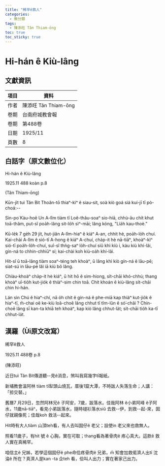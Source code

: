 ```yaml
---
title: "稀罕ê救人"
categories:
  - 無分類
tags:
  - 陳添旺 Tân Thiam-ōng
toc: true
toc_sticky: true
---
```


# Hi-hán ê Kiù-lâng

## 文獻資訊

| 項目 | 資料 |
|---|---|
| 作者 | 陳添旺 Tân Thiam-ōng |
| 卷期 | 台南府城教會報 |
| 卷期 | 第488卷 |
| 日期 | 1925/11 |
| 頁數 | 8 |

## 白話字（原文數位化）

Hi-hán ê Kiù-lâng

1925.11 488 koàn p.8

(Tân Thiam-ōng)

Kūn-ji̍t tuì Tân Bit Thoân-tō thiaⁿ-kìⁿ ê siau-sit, soà kiò goá siá kuí-jī tī pò-choá:--

Sin-po͘ Kàu-hoē Un A-lîm tiàm tī Loê-thâu-soaⁿ sio-hiā, chhù-āu chi̍t khut toā-thâm, put-sî poa̍h-lâng sit-lo̍h sìⁿ-māi; lâng kóng, "Lia̍h kau-thoè."

Kū-le̍k 7 ge̍h 29 ji̍t, hut-jiân A-lîm-hiaⁿ ê kiáⁿ A-an, chhit hè, poa̍h-lo̍h chuí. Kai-chài A-lîm ê sió-tī A-hong ê kiáⁿ A-chuí, cha̍p-it hè nā-tiāⁿ, khoàⁿ-kìⁿ sió-tī poa̍h-lo̍h-chuí, suî-sî thǹg-saⁿ lo̍h-chuí siû khì kiù i, kàu kiù khí-lâi, gín-ná to chhin-chhiūⁿ sí; kai-chài koh kiù-oa̍h khí-lâi.

Hit-sî ū toā-lâng tiàm soaⁿ-téng teh khoàⁿ, ū lâng khì kiò gín-ná ê lāu-pē; siat-sú in lāu-pē lâi iā kiù bô lâng.

Chiàu-khoàⁿ cha̍p-it hè kiáⁿ, ū hit hō ê sim-hiong, si̍t-chāi khó-chhú; thang khoàⁿ uī-tio̍h kut-jio̍k ê thiàⁿ-sim chin toā. Chit khoán ê kiù-lâng si̍t-chāi chin hi-hán.

Lán sìn Chú ê hiaⁿ-chí, nā o̍h chit ê gín-ná ê phe-miā kap thiàⁿ kut-jio̍k ê hiaⁿ-tī, m̄-chai oē ke-kiù loā-choē lâng chhut tī tîm-lûn ê só͘-chāi ? Chin-choē lâng sī kan-ta khiā teh khoàⁿ, kap kiò lâng chhut-la̍t; si̍t-chāi tio̍h ka-tī chhut-la̍t.

## 漢羅（Ùi原文改寫）

稀罕ê救人

1925.11 488卷 p.8

(陳添旺)

近日tuì Tân Bit傳道聽--見ê消息，煞叫我寫幾字tī報紙。

新埔教會溫阿林 tiàm tī犁頭山燒瓦，厝後1窟大潭，不時跋人失落生命；人講：「掠交替。」

舊曆7 月29日，忽然阿林兄ê 子阿安，7歲，跋落水。佳哉阿林 ê小弟阿峰 ê子阿水，11歲nā-tiāⁿ，看見小弟跋落水，隨時褪衫落水siû 去救--伊，到救--起-來，囡仔就親像死；佳哉koh 救活--起來。

Hit時有大人tiàm 山頂teh看，有人去叫囡仔ê 老父；設使in 老父來也救無人。

照看11歲子，有hit 號 ê 心胸，實在可取；thang看為著骨肉ê 疼心真大。這款ê 救人實在真稀罕。

咱信主ê 兄姊，若學這個囡仔ê phe命佮疼骨肉ê 兄弟，m̄ 知會加救偌濟人出tī 沈淪ê 所在？真濟人是kan -ta 企teh 看，佮叫人出力；實在著家己出力。
